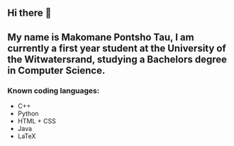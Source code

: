 <h2>Hi there 👋 </h2>

<h2>My name is Makomane Pontsho Tau, I am currently a first year student at the University of the Witwatersrand, studying a Bachelors degree in Computer Science.</h2>

<h3>Known coding languages: </h3>
<ul>
  <li>C++</li>
  <li>Python</li>
  <li>HTML + CSS</li>
  <li>Java</li>
  <li>LaTeX</li>
</ul>


